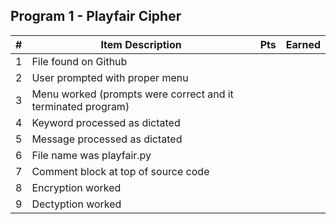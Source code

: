 ## Program 1 - Playfair Cipher

| # | Item Description                                              | Pts | Earned |
|---|---------------------------------------------------------------|-----|--------|
| 1 | File found on Github                                          |     |        |
| 2 | User prompted with proper menu                                |     |        |
| 3 | Menu worked (prompts were correct and it terminated program)  |     |        |
| 4 | Keyword processed as dictated                                 |     |        |
| 5 | Message processed as dictated                                 |     |        |
| 6 | File name was playfair.py                                     |     |        |
| 7 | Comment block at top of source code                           |     |        |
| 8 | Encryption worked                                             |     |        |
| 9 | Dectyption worked                                             |     |        |
